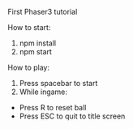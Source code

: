 First Phaser3 tutorial

How to start:

1. npm install
2. npm start

How to play:

1. Press spacebar to start
2. While ingame:

- Press R to reset ball
- Press ESC to quit to title screen
